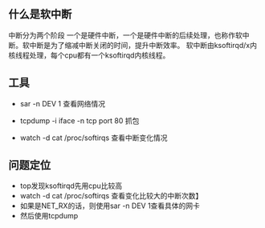 ## 什么是软中断
中断分为两个阶段 一个是硬件中断，一个是硬件中断的后续处理，也称作软中断。软中断是为了缩减中断关闭的时间，提升中断效率。
软中断由ksoftirqd/x内核线程处理，每个cpu都有一个ksoftirqd内核线程。


## 工具
- sar -n DEV 1 
查看网络情况

- tcpdump -i iface -n tcp port 80 
抓包

- watch -d cat /proc/softirqs
查看中断变化情况

## 问题定位
- top发现ksoftirqd先用cpu比较高
- watch -d cat /proc/softirqs 查看变化比较大的中断次数】
- 如果是NET_RX的话，则使用sar -n DEV 1查看具体的网卡
- 然后使用tcpdump